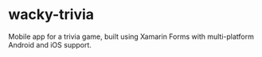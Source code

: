 # wacky-trivia
Mobile app for a trivia game, built using Xamarin Forms with multi-platform Android and iOS support.
